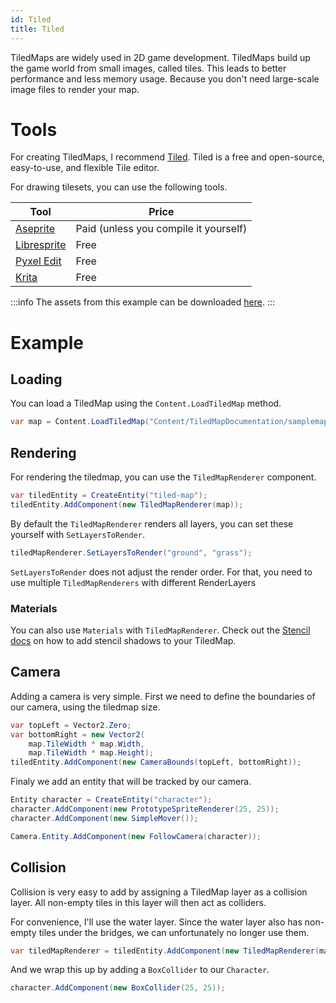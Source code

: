 ```yaml
---
id: Tiled
title: Tiled
---
```


TiledMaps are widely used in 2D game development. TiledMaps build up the game world from small images, called tiles. This leads to better performance and less memory usage. Because you don't need large-scale image files to render your map.

# Tools

For creating TiledMaps, I recommend [Tiled](https://www.mapeditor.org/).
Tiled is a free and open-source, easy-to-use, and flexible Tile editor.

For drawing tilesets, you can use the following tools.

| **Tool**    | **Price** |
|-------------|-----------|
| [Aseprite](https://www.aseprite.org/) | Paid (unless you compile it yourself) |
| [Libresprite](https://libresprite.github.io/) | Free |
| [Pyxel Edit](https://pyxeledit.com/) | Free |
| [Krita](https://krita.org/en/) | Free |

:::info
The assets from this example can be downloaded [here](../assets/tiledmap_assets.zip).
:::

# Example

## Loading

You can load a TiledMap using the `Content.LoadTiledMap` method.
```cs
var map = Content.LoadTiledMap("Content/TiledMapDocumentation/samplemap.tmx");
```	

## Rendering

For rendering the tiledmap, you can use the `TiledMapRenderer` component.
```cs
var tiledEntity = CreateEntity("tiled-map");
tiledEntity.AddComponent(new TiledMapRenderer(map));
```

By default the `TiledMapRenderer` renders all layers, you can set these yourself with `SetLayersToRender`.

```cs
tiledMapRenderer.SetLayersToRender("ground", "grass");
```

`SetLayersToRender` does not adjust the render order. For that, you need to use multiple `TiledMapRenderers` with different RenderLayers

### Materials

You can also use `Materials` with `TiledMapRenderer`. Check out the [Stencil docs](Graphics/Stencil.md) on how to add stencil shadows to your TiledMap.

## Camera

Adding a camera is very simple. First we need to define the boundaries of our camera, using the tiledmap size.

```cs
var topLeft = Vector2.Zero;
var bottomRight = new Vector2(
    map.TileWidth * map.Width, 
    map.TileWidth * map.Height);
tiledEntity.AddComponent(new CameraBounds(topLeft, bottomRight));
```

Finaly we add an entity that will be tracked by our camera.
```cs
Entity character = CreateEntity("character");
character.AddComponent(new PrototypeSpriteRenderer(25, 25));
character.AddComponent(new SimpleMover());
```

```cs
Camera.Entity.AddComponent(new FollowCamera(character));
```

## Collision

Collision is very easy to add by assigning a TiledMap layer as a collision layer. All non-empty tiles in this layer will then act as colliders.

For convenience, I'll use the water layer. Since the water layer also has non-empty tiles under the bridges, we can unfortunately no longer use them.
```cs
var tiledMapRenderer = tiledEntity.AddComponent(new TiledMapRenderer(map, "water"));
```

And we wrap this up by adding a `BoxCollider` to our `Character`.
```cs
character.AddComponent(new BoxCollider(25, 25));
```